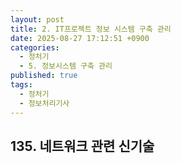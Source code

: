 ```yaml
---
layout: post
title: 2. IT프로젝트 정보 시스템 구축 관리
date: 2025-08-27 17:12:51 +0900
categories:
  - 정처기
  - 5. 정보시스템 구축 관리
published: true
tags:
  - 정처기
  - 정보처리기사
---
```

## 135. 네트워크 관련 신기술